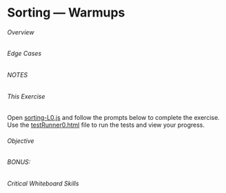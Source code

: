 # Sorting &mdash; Warmups

   

###### Overview



###### Edge Cases

 

###### NOTES

    

###### This Exercise


Open [sorting-L0.js](ES6/src/sorting-L0.js) and follow the prompts below to complete the exercise.  Use 
 the [testRunner0.html](ES6/testRunner0.html) file to run the tests and view your progress.


###### Objective



###### BONUS:



###### Critical Whiteboard Skills

 